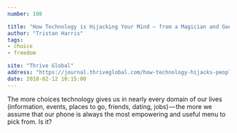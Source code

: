 ```yaml
---
number: 108

title: "How Technology is Hijacking Your Mind — from a Magician and Google Design Ethicist"
author: "Tristan Harris"
tags:
- choice
- freedom

site: "Thrive Global"
address: "https://journal.thriveglobal.com/how-technology-hijacks-peoples-minds-from-a-magician-and-google-s-design-ethicist-56d62ef5edf3"
date: 2018-02-12 10:15:00
---
```


The more choices technology gives us in nearly every domain of our lives (information, events, places to go, friends, dating, jobs) — the more we assume that our phone is always the most empowering and useful menu to pick from. Is it?
